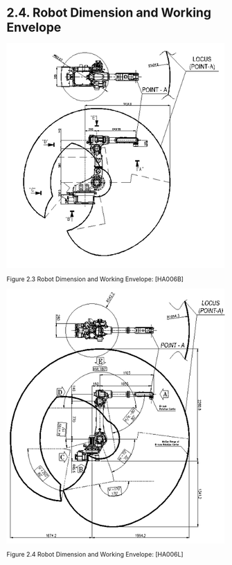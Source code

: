 ﻿# 2.4. Robot Dimension and Working Envelope



![](../_assets/그림_2.3_로봇_본체_외형_치수_및_동작_영역.png)

Figure 2.3 Robot Dimension and Working Envelope: [HA006B]



![](../_assets/그림_2.4_로봇_본체_외형_치수_및_동작_영역.png)


Figure 2.4 Robot Dimension and Working Envelope: [HA006L]